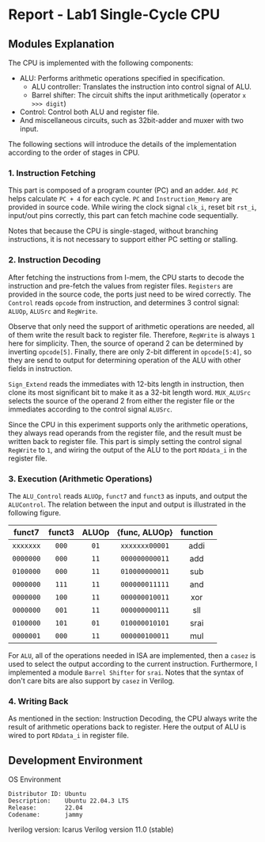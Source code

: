 # Report - Lab1 Single-Cycle CPU

## Modules Explanation

The CPU is implemented with the following components:

- ALU: Performs arithmetic operations specified in specification.
    - ALU controller: Translates the instruction into control signal of ALU.
    - Barrel shifter: The circuit shifts the input arithmetically (operator `x >>> digit`)
- Control: Control both ALU and register file.
- And miscellaneous circuits, such as 32bit-adder and muxer with two input.

The following sections will introduce the details of the implementation according to the order of stages in CPU.

### 1. Instruction Fetching

This part is composed of a program counter (PC) and an adder. `Add_PC` helps calculate `PC + 4` for each cycle. `PC` and `Instruction_Memory` are provided in source code. While wiring the clock signal `clk_i`, reset bit `rst_i`, input/out pins correctly, this part can fetch machine code sequentially.

Notes that because the CPU is single-staged, without branching instructions, it is not necessary to support either PC setting or stalling.

### 2. Instruction Decoding

After fetching the instructions from I-mem, the CPU  starts to decode the instruction and pre-fetch the values from register files. `Registers` are provided in the source code, the ports just need to be wired correctly. The `Control` reads `opcode` from instruction, and determines 3 control signal: `ALUOp`, `ALUSrc` and `RegWrite`.

Observe that only need the support of arithmetic operations are needed, all of them write the result back to register file. Therefore, `RegWrite` is always `1` here for simplicity. Then, the source of  operand 2 can be determined by inverting `opcode[5]`. Finally, there are only 2-bit different in `opcode[5:4]`, so they are send to output for determining operation of the ALU with other fields in instruction.

`Sign_Extend` reads the immediates with 12-bits length in instruction, then clone its most significant bit to make it as a 32-bit length word. `MUX_ALUSrc` selects the source of the operand 2 from either the register file or the immediates according to the control signal `ALUSrc`.

Since the CPU in this experiment supports only the arithmetic operations, they always read operands from the register file, and the result must be written back to register file. This part is simply setting the control signal `RegWrite` to `1`, and wiring the output of the ALU to the port `RDdata_i` in the register file.

### 3. Execution (Arithmetic Operations)

The `ALU_Control` reads `ALUOp`, `funct7` and `funct3` as inputs, and output the `ALUControl`. The relation between the input and output is illustrated in the following figure.

|   funct7   | funct3 | ALUOp | {func, ALUOp}  | function |
| :--------: | :----: | :---: | :------------: | :------: |
| `​xxxxxxx`  | `000`  | `01`  | `xxxxxxx00001` |   addi   |
| `0000000`  | `000`  | `11`  | `000000000011` |   add    |
| `0100000`  | `000`  | `11`  | `010000000011` |   sub    |
| `0000000`  | `111`  | `11`  | `000000011111` |   and    |
| `0000000`  | `100`  | `11`  | `000000010011` |   xor    |
| `0000000`  | `001`  | `11`  | `000000000111` |   sll    |
| `0100000`  | `101`  | `01`  | `010000010101` |   srai   |
| `0000001`  | `000`  | `11`  | `000000100011` |   mul    |

For `ALU`, all of the operations needed in ISA are implemented, then a `casez` is used to select the output according to the current instruction. Furthermore, I implemented a module `Barrel Shifter` for `srai`. Notes that the syntax of don't care bits are also support by `casez` in Verilog.

### 4. Writing Back

As mentioned in the section: Instruction Decoding, the CPU always write the result of arithmetic operations back to register. Here the output of ALU is wired to port `RDdata_i` in register file.

## Development Environment

OS Environment

```
Distributor ID: Ubuntu
Description:    Ubuntu 22.04.3 LTS
Release:        22.04
Codename:       jammy
```

Iverilog version: Icarus Verilog version 11.0 (stable)

